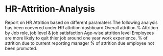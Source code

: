 # HR-Attrition-Analysis
Report on HR Attrition based on different paramaters
The following analysis has been coevered under HR attrition dashboard
Overall attrition %
Attrition by Job role, job level & job satisfaction
Age-wise attrition level 
Employees are more likely to quit thier job around one year work experience.
% of attrition due to current reporting manager
% of attrition due employee not been promoted.
